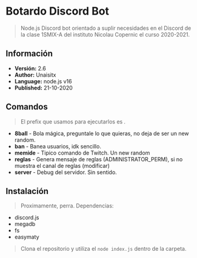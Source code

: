 # Botardo Discord Bot
> Node.js Discord bot orientado a suplir necesidades en el Discord de la clase 1SMIX-A del instituto Nicolau Copernic el curso 2020-2021.

## Información
- **Versión:** 2.6
- **Author:** Unaisitx
- **Language:** node.js v16
- **Published:** 21-10-2020

## Comandos
> El prefix que usamos para ejecutarlos es _._
- **8ball** - Bola mágica, preguntale lo que quieras, no deja de ser un new random.
- **ban** - Banea usuarios, idk sencillo.
- **memide** - Tipico comando de Twitch. Un new random
- **reglas** - Genera mensaje de reglas (ADMINISTRATOR_PERM), si no muestra el canal de reglas (modificar)
- **server** - Debug del servidor. Sin sentido.

## Instalación
> Proximamente, perra.
Dependencias:
 - discord.js
 - megadb
 - fs
 - easymaty
 
 > Clona el repositorio y utiliza el ``node index.js`` dentro de la carpeta.
